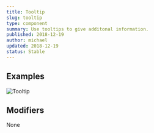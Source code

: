 ```yaml
---
title: Tooltip
slug: tooltip
type: component
summary: Use tooltips to give additonal information.
published: 2018-12-19
author: michael
updated: 2018-12-19
status: Stable
---
```


##  Examples
![Tooltip](/static/images/tooltip.png)

## Modifiers
None
